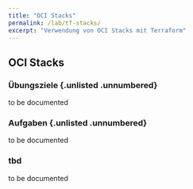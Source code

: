 ```yaml
---
title: "OCI Stacks"
permalink: /lab/tf-stacks/
excerpt: "Verwendung von OCI Stacks mit Terraform"
---
```

<!-- markdownlint-disable MD013 -->
<!-- markdownlint-disable MD025 -->
<!-- markdownlint-disable MD033 -->
<!-- markdownlint-disable MD041 -->
## OCI Stacks

### Übungsziele {.unlisted .unnumbered}

to be documented

### Aufgaben {.unlisted .unnumbered}

to be documented

### tbd

to be documented
